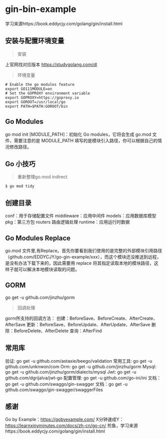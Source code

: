 # gin-bin-example
学习来源https://book.eddycjy.com/golang/gin/install.html

## 安装与配置环境变量
> 安装

上官网找对应版本 https://studygolang.com/dl

> 环境变量

```
# Enable the go modules feature
export GO111MODULE=on
# Set the GOPROXY environment variable
export GOPROXY=https://goproxy.io
export GOROOT=/usr/local/go
export PATH=$PATH:GOROOT/bin
```

## Go Modules
go mod init [MODULE_PATH]：初始化 Go modules，它将会生成 go.mod 文件，需要注意的是 MODULE_PATH 填写的是模块引入路径，你可以根据自己的情况修改路径。

## Go 小技巧
> 重新整理go.mod indirect

```
$ go mod tidy
```
## 创建目录
conf：用于存储配置文件
middleware：应用中间件
models：应用数据库模型
pkg：第三方包
routers 路由逻辑处理
runtime：应用运行时数据

## Go Modules Replace
 go.mod 文件里,有Replace。首先你要看到我们使用的是完整的外部模块引用路径（github.com/EDDYCJY/go-gin-example/xxx），而这个模块还没推送到远程，是没有办法下载下来的，因此需要用 replace 将其指定读取本地的模块路径，这样子就可以解决本地模块读取的问题。

## GORM
go get -u github.com/jinzhu/gorm

> 回调处理

gorm所支持的回调方法：
创建：BeforeSave、BeforeCreate、AfterCreate、AfterSave
更新：BeforeSave、BeforeUpdate、AfterUpdate、AfterSave
删除：BeforeDelete、AfterDelete
查询：AfterFind

## 常用库
验证: go get -u github.com/astaxie/beego/validation
常用工具: go get -u github.com/unknwon/com
Orm: go get -u github.com/jinzhu/gorm
Mysql: go get -u github.com/jinzhu/gorm/dialects/mysql
Jwt: go get -u github.com/dgrijalva/jwt-go
配置管理: go get -u github.com/go-ini/ini
文档：go get -u github.com/swaggo/gin-swagger
文档：go get -u github.com/swaggo/gin-swagger/swaggerFiles

## 感谢
Go by Example：https://gobyexample.com/
X分钟速成Y：https://learnxinyminutes.com/docs/zh-cn/go-cn/
煎鱼，学习来源https://book.eddycjy.com/golang/gin/install.html